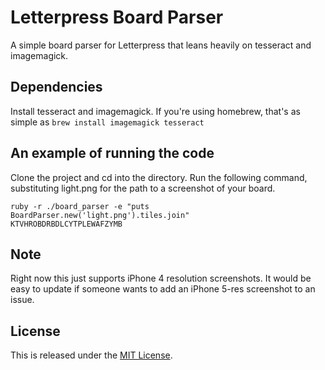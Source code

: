 # Letterpress Board Parser

A simple board parser for Letterpress that leans heavily on tesseract and imagemagick.

## Dependencies

Install tesseract and imagemagick. If you're using homebrew, that's as simple as `brew install imagemagick tesseract`

## An example of running the code

Clone the project and cd into the directory. Run the following command, substituting light.png for the path to a screenshot of your board.

    ruby -r ./board_parser -e "puts BoardParser.new('light.png').tiles.join"
    KTVHROBDRBDLCYTPLEWAFZYMB

## Note

Right now this just supports iPhone 4 resolution screenshots. It would be easy to update if someone wants to add an iPhone 5-res screenshot to an issue.

## License

This is released under the [MIT License](http://www.opensource.org/licenses/MIT).
